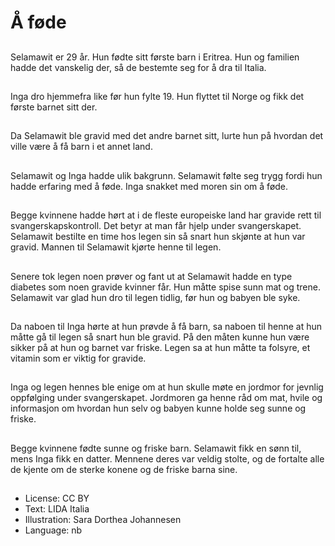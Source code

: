 # Å føde

##
Selamawit er 29 år. Hun fødte sitt første barn i Eritrea. Hun og familien hadde det vanskelig der, så de bestemte seg for å dra til Italia.

##
Inga dro hjemmefra like før hun fylte 19. Hun flyttet til Norge og fikk det første barnet sitt der.

##
Da Selamawit ble gravid med det andre barnet sitt, lurte hun på hvordan det ville være å få barn i et annet land.

##
Selamawit og Inga hadde ulik bakgrunn. Selamawit følte seg trygg fordi hun hadde erfaring med å føde. Inga snakket med moren sin om å føde.

##

Begge kvinnene hadde hørt at i de fleste europeiske land har gravide rett til svangerskapskontroll. Det betyr at man får hjelp under svangerskapet. Selamawit bestilte en time hos legen sin så snart hun skjønte at hun var gravid. Mannen til Selamawit kjørte henne til legen.

##
Senere tok legen noen prøver og fant ut at Selamawit hadde en type diabetes som noen gravide kvinner får. Hun måtte spise sunn mat og trene. Selamawit var glad hun dro til legen tidlig, før hun og babyen ble syke.

##
Da naboen til Inga hørte at hun prøvde å få barn, sa naboen til henne at hun måtte gå til legen så snart hun ble gravid. På den måten kunne hun være sikker på at hun og barnet var friske. Legen sa at hun måtte ta folsyre, et vitamin som er viktig for gravide.

##
Inga og legen hennes ble enige om at hun skulle møte en jordmor for jevnlig oppfølging under svangerskapet. Jordmoren ga henne råd om mat, hvile og informasjon om hvordan hun selv og babyen kunne holde seg sunne og friske.

##
Begge kvinnene fødte sunne og friske barn. Selamawit fikk en sønn til, mens Inga fikk en datter. Mennene deres var veldig stolte, og de fortalte alle de kjente om de sterke konene og de friske barna sine.

##
* License: CC BY
* Text: LIDA Italia
* Illustration: Sara Dorthea Johannesen
* Language: nb
